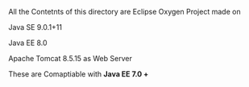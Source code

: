 All the Contetnts of this directory are Eclipse Oxygen Project made on

Java SE 9.0.1+11

Java EE 8.0

Apache Tomcat 8.5.15 as Web Server

These are Comaptiable with **Java EE 7.0 +**
